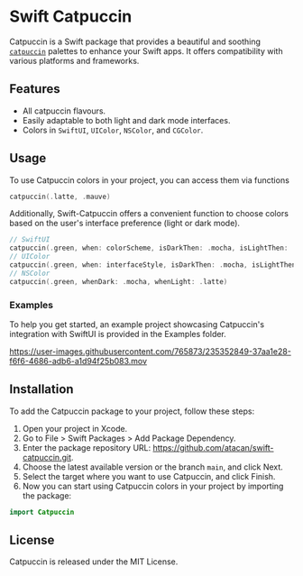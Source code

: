 # Swift Catpuccin

Catpuccin is a Swift package that provides a beautiful and soothing [`catpuccin`](https://github.com/catppuccin) palettes to enhance your Swift apps. It offers compatibility with various platforms and frameworks.

## Features

- All catpuccin flavours.
- Easily adaptable to both light and dark mode interfaces.
- Colors in `SwiftUI`, `UIColor`, `NSColor`, and `CGColor`.

## Usage

To use Catpuccin colors in your project, you can access them via functions

```swift
catpuccin(.latte, .mauve)
```

Additionally, Swift-Catpuccin offers a convenient function to choose colors based on the user's interface preference (light or dark mode).

```swift
// SwiftUI
catpuccin(.green, when: colorScheme, isDarkThen: .mocha, isLightThen: .latte)
// UIColor
catpuccin(.green, when: interfaceStyle, isDarkThen: .mocha, isLightThen: .latte)
// NSColor
catpuccin(.green, whenDark: .mocha, whenLight: .latte)

```

### Examples

To help you get started, an example project showcasing Catpuccin's integration with SwiftUI is provided in the Examples folder.



https://user-images.githubusercontent.com/765873/235352849-37aa1e28-f6f6-4686-adb6-a1d94f25b083.mov



## Installation

To add the Catpuccin package to your project, follow these steps:

1. Open your project in Xcode.
1. Go to File > Swift Packages > Add Package Dependency.
1. Enter the package repository URL: https://github.com/atacan/swift-catpuccin.git.
1. Choose the latest available version or the branch `main`, and click Next.
1. Select the target where you want to use Catpuccin, and click Finish.
1. Now you can start using Catpuccin colors in your project by importing the package:

```swift
import Catpuccin
```

## License

Catpuccin is released under the MIT License.
